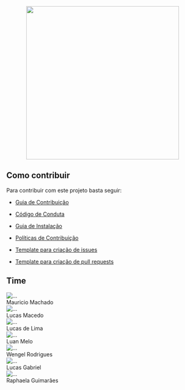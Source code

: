 <p align="center">  <img src="doc\img\identidade\gitpages\logo-college-flow.png" width="400"></p>

<!-- > <h1 class="display-1 sub-title2">Visão geral</h1>

Lorem ipsum dolor sit amet, consectetur adipiscing elit. Duis massa purus, finibus vel massa non, consectetur congue neque. In hac habitasse platea dictumst. Nam dolor est, condimentum in efficitur et, sagittis non sem. Nunc sed libero tempor, ornare lacus at, fringilla ante. Sed luctus eros nec purus commodo, vel maximus ipsum convallis. Aenean et nisi vitae nibh faucibus aliquam. Proin egestas nec tortor at blandit. Aenean mauris ex, tincidunt et imperdiet eu, mattis auctor eros. -->

## Como contribuir

Para contribuir com este projeto basta seguir:

<!-- TODO(Mauricio-Machado): Change link references -->

- [Guia de Contribuição](https://fga-eps-mds.github.io/2019.2-Acacia/#/contributing)

- [Código de Conduta](https://fga-eps-mds.github.io/2019.2-Acacia/#/code_of_conduct)

- [Guia de Instalação](#guia-de-instalação)

- [Políticas de Contribuição](https://fga-eps-mds.github.io/2019.2-Acacia/#/policies)

- [Template para criação de issues](https://github.com/fga-eps-mds/2019.2-Acacia/tree/develop/.github/ISSUE_TEMPLATE)

- [Template para criação de pull requests](https://github.com/fga-eps-mds/2019.2-Acacia/blob/develop/.github/PULL_REQUEST_TEMPLATE.md)

<h2 class="display-1 sub-title2">Time</h2>

<div class="container">
  <div class="row">
    <div class="row">
    <div class="col-sm container-img">
        <img src="doc/img/team/mauricio.png" alt="..." class="img-thumbnail image">
            <div class="middle">
              <div class="text">
                Mauricio Machado
              </div>
            </div>
    </div>
    <div class="col-sm container-img">
      <img src="doc/img/team/Lmacedo.png" alt="..." class="img-thumbnail image">
        <div class="middle">
          <div class="text">
            Lucas Macedo
          </div>
        </div>
    </div>
    <div class="col-sm container-img">
      <img src="doc/img/team/Lspinosa.png" alt="..." class="img-thumbnail image">
        <div class="middle">
          <div class="text">
            Lucas de Lima
          </div>
        </div>
    </div>
    <div class="col-sm container-img">
      <img src="doc/img/team/luan.png" alt="..." class="img-thumbnail image">
        <div class="middle">
          <div class="text">
            Luan Melo
          </div>
        </div>
    </div>
  </div>
  <div class="row">
  <div class="col-sm container-img">
      <img src="doc/img/team/Wengel.png" alt="..." class="img-thumbnail image">    
          <div class="middle">
            <div class="text">
              Wengel Rodrigues
            </div>
          </div>
    </div>
    <div class="col-sm container-img">
        <img src="doc/img/team/Lgabriel.png" alt="..." class="img-thumbnail image">
            <div class="middle">
              <div class="text">
                Lucas Gabriel
              </div>
            </div>
    </div>
    <div class="col-sm container-img">
      <img src="doc/img/team/rapha.png" alt="..." class="img-thumbnail image">
        <div class="middle">
          <div class="text">
            Raphaela Guimarães
          </div>
        </div>
    </div>
       <div class="col-sm container-img">
    </div>
  </div>
  </div>
</div>
